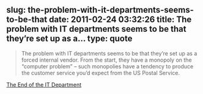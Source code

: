 slug: the-problem-with-it-departments-seems-to-be-that
date: 2011-02-24 03:32:26
title: The problem with IT departments seems to be that they’re set up as a...
type: quote
---

> The problem with IT departments seems to be that they’re set up as a forced internal vendor. From the start, they have a monopoly on the “computer problem” – such monopolies have a tendency to produce the customer service you’d expect from the US Postal Service.

[The End of the IT Department](http://37signals.com/svn/posts/2785-the-end-of-the-it-department)
